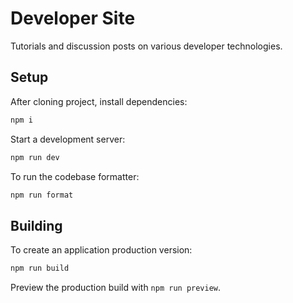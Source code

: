 # Developer Site

Tutorials and discussion posts on various developer technologies.

## Setup

After cloning project, install dependencies:

```zsh
npm i
```

Start a development server:

```zsh
npm run dev
```

To run the codebase formatter:

```zsh
npm run format
```

## Building

To create an application production version:

```bash
npm run build
```

Preview the production build with `npm run preview`.

<!-- > To deploy your app, you may need to install an [adapter](https://kit.svelte.dev/docs/adapters) for your target environment. -->
